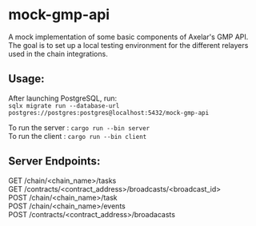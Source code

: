 # mock-gmp-api
A mock implementation of some basic components of Axelar's GMP API.  
The goal is to set up a local testing environment for the different relayers used in the chain integrations.

## Usage:

After launching PostgreSQL, run:  
 `sqlx migrate run --database-url postgres://postgres:postgres@localhost:5432/mock-gmp-api`

To run the server : `cargo run --bin server`  
To run the client : `cargo run --bin client`

## Server Endpoints:  

GET /chain/\<chain_name\>/tasks  
GET /contracts/\<contract_address\>/broadcasts/\<broadcast_id\>  
POST /chain/\<chain_name\>/task   
POST /chain/\<chain_name\>/events    
POST /contracts/\<contract_address\>/broadacasts    